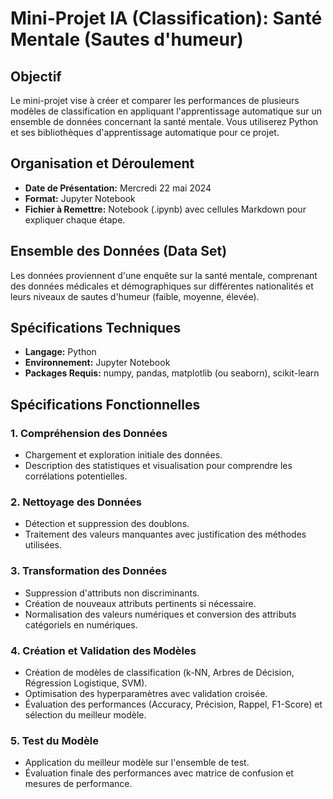 # Mini-Projet IA (Classification): Santé Mentale (Sautes d'humeur)

## Objectif
Le mini-projet vise à créer et comparer les performances de plusieurs modèles de classification en appliquant l'apprentissage automatique sur un ensemble de données concernant la santé mentale. Vous utiliserez Python et ses bibliothèques d'apprentissage automatique pour ce projet.

## Organisation et Déroulement
- **Date de Présentation:** Mercredi 22 mai 2024
- **Format:** Jupyter Notebook
- **Fichier à Remettre:** Notebook (.ipynb) avec cellules Markdown pour expliquer chaque étape.

## Ensemble des Données (Data Set)
Les données proviennent d'une enquête sur la santé mentale, comprenant des données médicales et démographiques sur différentes nationalités et leurs niveaux de sautes d'humeur (faible, moyenne, élevée).

## Spécifications Techniques
- **Langage:** Python
- **Environnement:** Jupyter Notebook
- **Packages Requis:** numpy, pandas, matplotlib (ou seaborn), scikit-learn

## Spécifications Fonctionnelles
### 1. Compréhension des Données
- Chargement et exploration initiale des données.
- Description des statistiques et visualisation pour comprendre les corrélations potentielles.

### 2. Nettoyage des Données
- Détection et suppression des doublons.
- Traitement des valeurs manquantes avec justification des méthodes utilisées.

### 3. Transformation des Données
- Suppression d'attributs non discriminants.
- Création de nouveaux attributs pertinents si nécessaire.
- Normalisation des valeurs numériques et conversion des attributs catégoriels en numériques.

### 4. Création et Validation des Modèles
- Création de modèles de classification (k-NN, Arbres de Décision, Régression Logistique, SVM).
- Optimisation des hyperparamètres avec validation croisée.
- Évaluation des performances (Accuracy, Précision, Rappel, F1-Score) et sélection du meilleur modèle.

### 5. Test du Modèle
- Application du meilleur modèle sur l'ensemble de test.
- Évaluation finale des performances avec matrice de confusion et mesures de performance.
